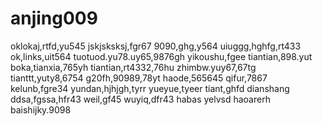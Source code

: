 # anjing009
oklokaj,rtfd,yu545
jskjsksksj,fgr67
9090,ghg,y564
uiuggg,hghfg,rt433
ok,links,uit564
tuotuod.yu78.uy65,9876gh
yikoushu,fgee
tiantian,898.yut
boka,tianxia,765yh
tiantian,rt4332,76hu
zhimbw.yuy67,67tg
tianttt,yuty8,6754
g20fh,90989,78yt
haode,565645
qifur,7867
kelunb,fgre34
yundan,hjhjgh,tyrr
yueyue,tyeer
tiant,ghfd
dianshang
ddsa,fgssa,hfr43
weil,gf45
wuyiq,dfr43
habas
yelvsd
haoarerh
baishijky.9098
